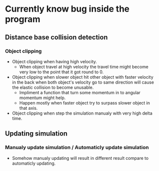 # Currently know bug inside the program

## Distance base collision detection
### Object clipping
- Object clipping when having high velocity.
    - When object travel at high velocity the travel time might become very low to the point that it got round to 0.
- Object clipping when slower object hit other object with faster velocity in the back when both object's velocity go to same direction will cause the elastic collision to become unusable.
    - Impliment a function that turn some momentum in to angular momentum might help.
    - Happen mostly when faster object try to surpass slower object in that axis.
- Object clipping when step the simulation manualy with very high delta time.

## Updating simulation
### Manualy update simulation / Automaticly update simulation
- Somehow manualy updating will result in different result compare to automaticly updating.